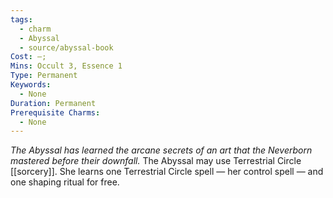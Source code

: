 ```yaml
---
tags:
  - charm
  - Abyssal
  - source/abyssal-book
Cost: —; 
Mins: Occult 3, Essence 1
Type: Permanent
Keywords:
  - None
Duration: Permanent
Prerequisite Charms:
  - None
---
```

*The Abyssal has learned the arcane secrets of an art that the Neverborn mastered before their downfall.*
The Abyssal may use Terrestrial Circle [[sorcery]]. She learns one Terrestrial Circle spell — her control spell — and one shaping ritual for free.